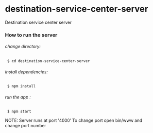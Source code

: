 # destination-service-center-server

Destination service center server


### How to run the server


###### change directory:
     $ cd destination-service-center-server

###### install dependencies:
     $ npm install

###### run the app :
     $ npm start

NOTE: Server runs at port '4000'
To change port open bin/www and change port number